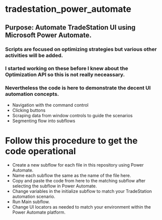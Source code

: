 # tradestation_power_automate

## Purpose: Automate TradeStation UI using Microsoft Power Automate.

### Scripts are focused on optimizing strategies but various other activities will be added.
### I started working on these before I knew about the Optimization API so this is not really neceassary.
### Nevertheless the code is here to demonstrate the decent UI automation concepts.

- Navigation with the command control
- Clicking buttons
- Scraping data from window controls to guide the scenarios
- Segmenting flow into subflows

# Follow this procedure to get the code operational
- Create a new subflow for each file in this repository using Power Automate.
- Name each subflow the same as the name of the file here.
- Copy and paste the code from here to the matching subflow after selecting the subflow in Power Automate.
- Change variables in the initialize subflow to match your TradeStation automation scenario.
- Run Main subflow.
- Change UI locators as needed to match your environment within the Power Automate platform.
